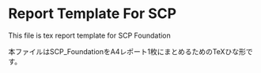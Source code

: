 # Report Template For SCP

This file is tex report template for SCP Foundation

本ファイルはSCP_FoundationをA4レポート1枚にまとめるためのTeXひな形です。

